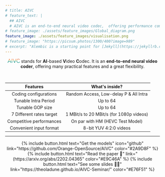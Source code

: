 ```yaml
---
# title: AIVC
# feature_text: |
  ## AIVC
  # AIVC is an end-to-end neural video codec,  offering performance competitive with HEVC.
# feature_image: ./assets/feature_images/Global_diagram.png
feature_image: ./assets/feature_images/visualisation.png
# feature_image: "https://picsum.photos/1300/400?image=989"
# excerpt: "Alembic is a starting point for [Jekyll](https://jekyllrb.com/) projects. Rather than starting from scratch, this boilerplate is designed to get the ball rolling immediately. Install it, configure it, tweak it, push it."
---
```


<div style="text-align: center">
<p><img src="./assets/logos/logo_aivc.png" width="40">  stands for <b>AI</b>-based <b>V</b>ideo <b>C</b>odec. It is an <b>end-to-end neural video coder</b>, offering many practical features and a great flexibility.</p>
</div>
<br/>

| __Features__                | __What's inside?__  |
| :---:                   | :-: |
| Coding configurations   | Random Access, Low-delay P & All Intra |
| Tunable Intra Period    | Up to 64
| Tunable GOP size        | Up to 64
| 7 Different rates target   | 1 MBit/s to 20 MBit/s (for 1080p videos)
| Competitive performances| On par with HM (HEVC Test Model)
| Convenient input format | 8-bit YUV 4:2:0 videos

---

<div style="text-align: center">
{% include button.html text="Get the models" icon="github" link="https://github.com/Orange-OpenSource/AIVC" color="#2A9D8F" %} {% include button.html text="Read the paper 📝" link="(https://arxiv.org/abs/2202.04365" color="#E9C46A" %} {% include button.html text="See some slides 👨‍🏫" link="https://theoladune.github.io/AIVC-Seminar/" color="#E76F51" %}
</div>
